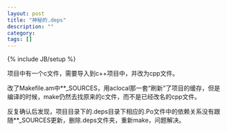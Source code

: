 ```yaml
---
layout: post
title: "神秘的.deps"
description: ""
category: 
tags: []
---
```

{% include JB/setup %}

项目中有一个c文件，需要导入到c++项目中，并改为cpp文件。

改了Makefile.am中\*\*_SOURCES，用aclocal那一套“刷新”了项目的缓存，但是编译的时候，make仍然去找原来的c文件，而不是已经改名的cpp文件。

反复确认后发现，项目目录下的.deps目录下相应的.Po文件中的依赖关系没有跟随\*\*_SOURCES更新，删除.deps文件夹，重新make，问题解决。
